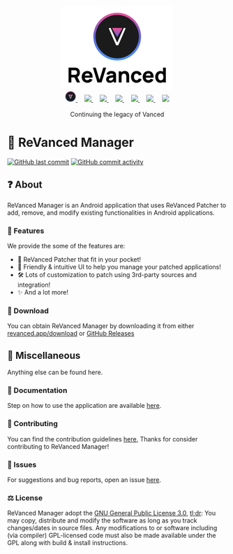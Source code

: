 <p align="center">
  <picture>
    <source
      width="256px"
      media="(prefers-color-scheme: dark)"
      srcset="assets/revanced-headline/revanced-headline-vertical-dark.svg"
    >
    <img 
      width="256px"
      src="assets/revanced-headline/revanced-headline-vertical-light.svg"
    >
  </picture>
  <br>
  <a href="https://revanced.app/">
       <img height="24px" src="assets/revanced-logo/revanced-logo-round.svg" />
   </a>&nbsp;&nbsp;&nbsp;
   <a href="https://github.com/revanced">
       <picture>
           <source height="24px" media="(prefers-color-scheme: dark)" srcset="https://i.ibb.co/dMMmCrW/Git-Hub-Mark.png" />
           <img height="24px" src="https://i.ibb.co/9wV3HGF/Git-Hub-Mark-Light.png" />
       </picture>
   </a>&nbsp;&nbsp;&nbsp;
   <a href="http://revanced.app/discord">
       <img height="24px" src="https://user-images.githubusercontent.com/13122796/178032563-d4e084b7-244e-4358-af50-26bde6dd4996.png" />
   </a>&nbsp;&nbsp;&nbsp;
   <a href="https://reddit.com/r/revancedapp">
       <img height="24px" src="https://user-images.githubusercontent.com/13122796/178032351-9d9d5619-8ef7-470a-9eec-2744ece54553.png" />
   </a>&nbsp;&nbsp;&nbsp;
   <a href="https://t.me/app_revanced">
       <img height="24px" src="https://user-images.githubusercontent.com/13122796/178032213-faf25ab8-0bc3-4a94-a730-b524c96df124.png" />
   </a>&nbsp;&nbsp;&nbsp;
   <a href="https://x.com/revancedapp">
      <picture>
         <source media="(prefers-color-scheme: dark)" srcset="https://user-images.githubusercontent.com/93124920/270180600-7c1b38bf-889b-4d68-bd5e-b9d86f91421a.png">
         <img height="24px" src="https://user-images.githubusercontent.com/93124920/270108715-d80743fa-b330-4809-b1e6-79fbdc60d09c.png" />
      </picture>
   </a>&nbsp;&nbsp;&nbsp;
   <a href="https://www.youtube.com/@ReVanced">
       <img height="24px" src="https://user-images.githubusercontent.com/13122796/178032714-c51c7492-0666-44ac-99c2-f003a695ab50.png" />
   </a>
   <br>
   <br>
   Continuing the legacy of Vanced
</p>

# 💊 ReVanced Manager
[![GitHub last commit](https://img.shields.io/github/last-commit/ReVanced/revanced-manager/compose-dev)](https://github.com/ReVanced/revanced-manager/commits/compose-dev "")
[![GitHub commit activity](https://img.shields.io/github/commit-activity/w/ReVanced/revanced-manager/compose-dev)](https://github.com/ReVanced/revanced-manager-compose/commits/compose-dev "")

## ❓ About
ReVanced Manager is an Android application that uses ReVanced Patcher to add, remove, and modify existing functionalities in Android applications.

### 💪 Features
We provide the some of the features are:
* 📱 ReVanced Patcher that fit in your pocket!
* 🤗 Friendly & intuitive UI to help you manage your patched applications!
* 🛠️ Lots of customization to patch using 3rd-party sources and integration!
* ✨ And a lot more!

### 🔽 Download
You can obtain ReVanced Manager by downloading it from either [revanced.app/download](https://revanced.app/download) or [GitHub Releases](https://github.com/ReVanced/revanced-manager/releases)

## 🌱 Miscellaneous
Anything else can be found here.

### 📄 Documentation
Step on how to use the application are available [here](/docs/README.md).

### 👋 Contributing
You can find the contribution guidelines [here](/CONTRIBUTING.md), Thanks for consider contributing to ReVanced Manager!

### 🔴 Issues
For suggestions and bug reports, open an issue [here](https://github.com/ReVanced/revanced-manager/issues/new?assignees=&labels=bug&projects=&template=bug-issue.yml&title=bug%3A+%3Ctitle%3E).

### ⚖️ License
ReVanced Manager adopt the [GNU General Public License 3.0](/LICENSE), [tl;dr](https://www.tldrlegal.com/license/gnu-general-public-license-v3-gpl-3): You may copy, distribute and modify the software as long as you track changes/dates in source files. Any modifications to or software including (via compiler) GPL-licensed code must also be made available under the GPL along with build & install instructions.
